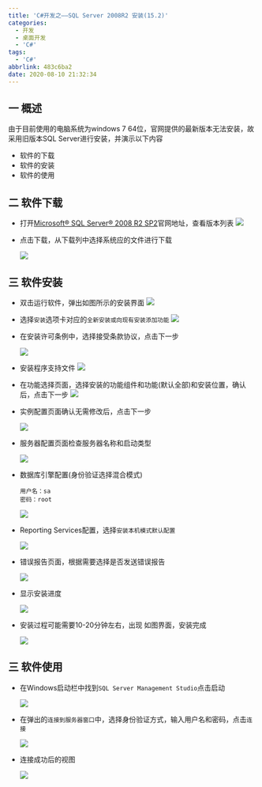 ```yaml
---
title: 'C#开发之——SQL Server 2008R2 安装(15.2)'
categories:
  - 开发
  - 桌面开发
  - 'C#'
tags:
  - 'C#'
abbrlink: 483c6ba2
date: 2020-08-10 21:32:34
---
```

## 一 概述

由于目前使用的电脑系统为windows 7 64位，官网提供的最新版本无法安装，故采用旧版本SQL Server进行安装，并演示以下内容

* 软件的下载
* 软件的安装
* 软件的使用

<!--more-->

## 二 软件下载

* 打开[Microsoft® SQL Server® 2008 R2 SP2][21]官网地址，查看版本列表
  ![][1]
  
* 点击下载，从下载列中选择系统应的文件进行下载

  ![][2]

## 三 软件安装

* 双击运行软件，弹出如图所示的安装界面
  ![][3]
  
* 选择`安装`选项卡对应的`全新安装或向现有安装添加功能`
  ![][4]
  
* 在安装许可条例中，选择接受条款协议，点击下一步

  ![][5]

* 安装程序支持文件
  ![][6]
  
* 在功能选择页面，选择安装的功能组件和功能(默认全部)和安装位置，确认后，点击下一步
   ![][7]
   
* 实例配置页面确认无需修改后，点击下一步

  ![][8]

* 服务器配置页面检查服务器名称和启动类型

   ![][9]
   
* 数据库引擎配置(身份验证选择混合模式)

   ```
   用户名：sa
   密码：root
   ```
   
   ![][10]

* Reporting Services配置，选择`安装本机模式默认配置`

   ![][11]
   
* 错误报告页面，根据需要选择是否发送错误报告

   ![][12]
   
* 显示安装进度

   ![][13]
   
* 安装过程可能需要10-20分钟左右，出现 如图界面，安装完成

   ![][14]

## 三 软件使用

* 在Windows启动栏中找到`SQL Server Management Studio`点击启动

  ![][15]
  
* 在弹出的`连接到服务器窗口`中，选择身份验证方式，输入用户名和密码，点击`连接`

  ![][16]

* 连接成功后的视图

  ![][17]




[1]:https://cdn.jsdelivr.net/gh/pgzxc/CDN/blog-image/csharp-sql-server-2008-r2-webpage.png
[2]:https://cdn.jsdelivr.net/gh/pgzxc/CDN/blog-image/csharp-sql-server-x64-download.png
[3]:https://cdn.jsdelivr.net/gh/pgzxc/CDN/blog-image/csharp-sql-server-click-open.png
[4]:https://cdn.jsdelivr.net/gh/pgzxc/CDN/blog-image/csharp-sql-server-install-new.png
[5]:https://cdn.jsdelivr.net/gh/pgzxc/CDN/blog-image/csharp-sql-server-install-agree.png
[6]:https://cdn.jsdelivr.net/gh/pgzxc/CDN/blog-image/csharp-sql-server-installing-support.png
[7]:https://cdn.jsdelivr.net/gh/pgzxc/CDN/blog-image/csharp-sql-server-install-position.png
[8]:https://cdn.jsdelivr.net/gh/pgzxc/CDN/blog-image/csharp-sql-server-sql-config-default.png
[9]:https://cdn.jsdelivr.net/gh/pgzxc/CDN/blog-image/csharp-sql-server-start-config.png
[10]:https://cdn.jsdelivr.net/gh/pgzxc/CDN/blog-image/csharp-sql-server-database-password.png
[11]:https://cdn.jsdelivr.net/gh/pgzxc/CDN/blog-image/csharp-sql-server-reporting-service-config.png
[12]:https://cdn.jsdelivr.net/gh/pgzxc/CDN/blog-image/csharp-sql-server-error-report.png
[13]:https://cdn.jsdelivr.net/gh/pgzxc/CDN/blog-image/csharp-sql-server-install-progress.png
[14]:https://cdn.jsdelivr.net/gh/pgzxc/CDN/blog-image/csharp-sql-server-install-finished.png
[15]:https://cdn.jsdelivr.net/gh/pgzxc/CDN/blog-image/sql-server-management-studio-open.png
[16]:https://cdn.jsdelivr.net/gh/pgzxc/CDN/blog-image/sql-server-connect-server-username-password.png
[17]:https://cdn.jsdelivr.net/gh/pgzxc/CDN/blog-image/sql-server-connected-success-view.png



[21]:https://www.microsoft.com/en-us/download/details.aspx?id=30438



